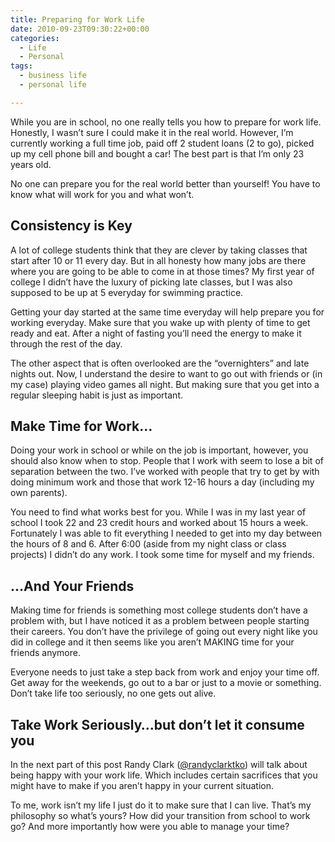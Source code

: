 ```yaml
---
title: Preparing for Work Life
date: 2010-09-23T09:30:22+00:00
categories:
  - Life
  - Personal
tags:
  - business life
  - personal life

---
```


While you are in school, no one really tells you how to prepare for work life. Honestly, I wasn&#8217;t sure I could make it in the real world. However, I&#8217;m currently working a full time job, paid off 2 student loans (2 to go), picked up my cell phone bill and bought a car! The best part is that I&#8217;m only 23 years old.

No one can prepare you for the real world better than yourself! You have to know what will work for you and what won&#8217;t.

## Consistency is Key

A lot of college students think that they are clever by taking classes that start after 10 or 11 every day. But in all honesty how many jobs are there where you are going to be able to come in at those times? My first year of college I didn&#8217;t have the luxury of picking late classes, but I was also supposed to be up at 5 everyday for swimming practice.

Getting your day started at the same time everyday will help prepare you for working everyday. Make sure that you wake up with plenty of time to get ready and eat. After a night of fasting you&#8217;ll need the energy to make it through the rest of the day.

The other aspect that is often overlooked are the &#8220;overnighters&#8221; and late nights out. Now, I understand the desire to want to go out with friends or (in my case) playing video games all night. But making sure that you get into a regular sleeping habit is just as important.

## Make Time for Work&#8230;

Doing your work in school or while on the job is important, however, you should also know when to stop. People that I work with seem to lose a bit of separation between the two. I&#8217;ve worked with people that try to get by with doing minimum work and those that work 12-16 hours a day (including my own parents).

You need to find what works best for you. While I was in my last year of school I took 22 and 23 credit hours and worked about 15 hours a week. Fortunately I was able to fit everything I needed to get into my day between the hours of 8 and 6. After 6:00 (aside from my night class or class projects) I didn&#8217;t do any work. I took some time for myself and my friends. 

## &#8230;And Your Friends

Making time for friends is something most college students don&#8217;t have a problem with, but I have noticed it as a problem between people starting their careers. You don&#8217;t have the privilege of going out every night like you did in college and it then seems like you aren&#8217;t MAKING time for your friends anymore.

Everyone needs to just take a step back from work and enjoy your time off. Get away for the weekends, go out to a bar or just to a movie or something. Don&#8217;t take life too seriously, no one gets out alive.

## Take Work Seriously&#8230;but don&#8217;t let it consume you

In the next part of this post Randy Clark ([@randyclarktko](http://www.twitter.com/RandyLyleClark)) will talk about being happy with your work life. Which includes certain sacrifices that you might have to make if you aren&#8217;t happy in your current situation.

To me, work isn&#8217;t my life I just do it to make sure that I can live. That&#8217;s my philosophy so what&#8217;s yours? How did your transition from school to work go? And more importantly how were you able to manage your time?